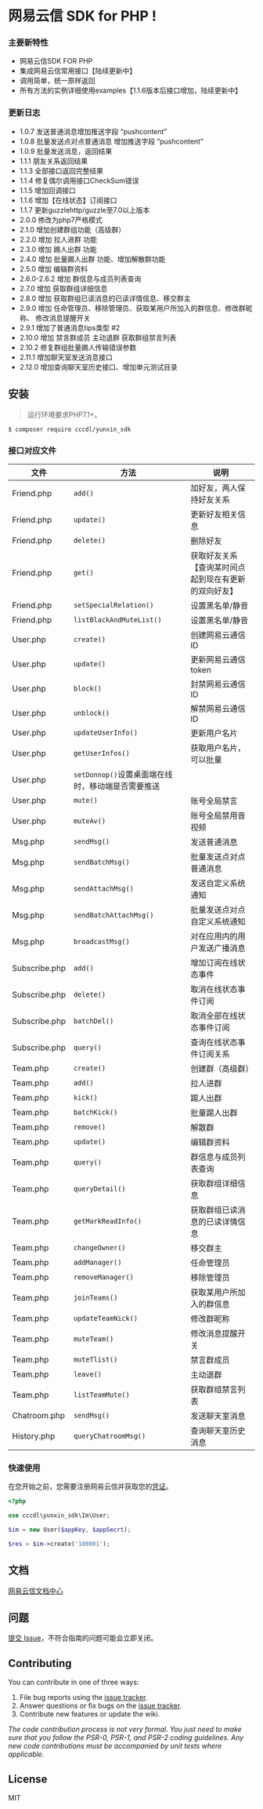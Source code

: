 # 网易云信 SDK for PHP  !

### 主要新特性

* 网易云信SDK FOR PHP
* 集成网易云信常用接口【陆续更新中】
* 调用简单，统一原样返回
* 所有方法的实例详细使用examples【1.1.6版本后接口增加，陆续更新中】

### 更新日志

- 1.0.7 发送普通消息增加推送字段 “pushcontent”
- 1.0.8 批量发送点对点普通消息 增加推送字段 “pushcontent”
- 1.0.9 批量发送消息，返回结果
- 1.1.1 朋友关系返回结果
- 1.1.3 全部接口返回完整结果
- 1.1.4 修复偶尔调用接口CheckSum错误
- 1.1.5 增加回调接口
- 1.1.6 增加【在线状态】订阅接口
- 1.1.7 更新guzzlehttp/guzzle至7.0以上版本
- 2.0.0 修改为php7严格模式
- 2.1.0 增加创建群组功能（高级群）
- 2.2.0 增加 拉人进群 功能
- 2.3.0 增加 踢人出群 功能
- 2.4.0 增加 批量踢人出群 功能、增加解散群功能
- 2.5.0 增加 编辑群资料
- 2.6.0-2.6.2 增加 群信息与成员列表查询
- 2.7.0 增加 获取群组详细信息
- 2.8.0 增加 获取群组已读消息的已读详情信息、移交群主
- 2.9.0 增加 任命管理员、移除管理员、获取某用户所加入的群信息、修改群昵称、 修改消息提醒开关
- 2.9.1 增加了普通消息tips类型 #2
- 2.10.0 增加 禁言群成员 主动退群 获取群组禁言列表
- 2.10.2 修复群组批量踢人传输错误参数
- 2.11.1 增加聊天室发送消息接口
- 2.12.0 增加查询聊天室历史接口、增加单元测试目录

## 安装

> 运行环境要求PHP7.1+。

```shell
$ composer require cccdl/yunxin_sdk
```

### 接口对应文件

| 文件            |方法| 说明                         |
|---------------|---|----------------------------|
| Friend.php    |`add()`| 加好友，两人保持好友关系               |
| Friend.php    |`update()`| 更新好友相关信息                   |
| Friend.php    |`delete()`| 删除好友                       |
| Friend.php    |`get()`| 获取好友关系【查询某时间点起到现在有更新的双向好友】 |
| Friend.php    |`setSpecialRelation()`| 设置黑名单/静音                   |
| Friend.php    |`listBlackAndMuteList()`| 设置黑名单/静音                   |
| User.php      |`create()`| 创建网易云通信ID                  |
| User.php      |`update()`| 更新网易云通信token               |
| User.php      |`block()`| 封禁网易云通信ID                  |
| User.php      |`unblock()`| 解禁网易云通信ID                  |
| User.php      |`updateUserInfo()`| 更新用户名片                     |
| User.php      |`getUserInfos()`| 获取用户名片，可以批量                |
| User.php      |`setDonnop()`设置桌面端在线时，移动端是否需要推送|
| User.php      |`mute()`| 账号全局禁言                     |
| User.php      |`muteAv()`| 账号全局禁用音视频                  |
| Msg.php       |`sendMsg()`| 发送普通消息                     |
| Msg.php       |`sendBatchMsg()`| 批量发送点对点普通消息                |
| Msg.php       |`sendAttachMsg()`| 发送自定义系统通知                  |
| Msg.php       |`sendBatchAttachMsg()`| 批量发送点对点自定义系统通知             |
| Msg.php       |`broadcastMsg()`| 对在应用内的用户发送广播消息             |
| Subscribe.php |`add()`| 增加订阅在线状态事件                 |
| Subscribe.php |`delete()`| 取消在线状态事件订阅                 |
| Subscribe.php |`batchDel()`| 取消全部在线状态事件订阅               |
| Subscribe.php |`query()`| 查询在线状态事件订阅关系               |
| Team.php      |`create()`| 创建群（高级群）                   |
| Team.php      |`add()`| 拉人进群                       |
| Team.php      |`kick()`| 踢人出群                       |
| Team.php      |`batchKick()`| 批量踢人出群                     |
| Team.php      |`remove()`| 解散群                        |
| Team.php      |`update()`| 编辑群资料                      |
| Team.php      |`query()`| 群信息与成员列表查询                 |
| Team.php      |`queryDetail()`| 获取群组详细信息                   |
| Team.php      |`getMarkReadInfo()`| 获取群组已读消息的已读详情信息            |
| Team.php      |`changeOwner()`| 移交群主                       |
| Team.php      |`addManager()`| 任命管理员                      |
| Team.php      |`removeManager()`| 移除管理员                      |
| Team.php      |`joinTeams()`| 获取某用户所加入的群信息               |
| Team.php      |`updateTeamNick()`| 修改群昵称                      |
| Team.php      |`muteTeam()`| 修改消息提醒开关                   |
| Team.php      |`muteTlist()`| 禁言群成员                      |
| Team.php      |`leave()`| 主动退群                       |
| Team.php      |`listTeamMute()`| 获取群组禁言列表                   |
| Chatroom.php  |`sendMsg()`| 发送聊天室消息                    |
| History.php   |`queryChatroomMsg()`| 查询聊天室历史消息                  |

### 快速使用

在您开始之前，您需要注册网易云信并获取您的[凭证](https://dev.yunxin.163.com)。

```php
<?php

use cccdl\yunxin_sdk\Im\User;

$im = new User($appKey, $appSecrt);

$res = $im->create('100001');
```

## 文档

[网易云信文档中心](https://dev.yunxin.163.com/)

## 问题

[提交 Issue](https://github.com/cccdl/yunxin_sdk/issues)，不符合指南的问题可能会立即关闭。

## Contributing

You can contribute in one of three ways:

1. File bug reports using the [issue tracker](https://github.com/cccdl/yunxin_sdk/issues).
2. Answer questions or fix bugs on the [issue tracker](https://github.com/cccdl/yunxin_sdk/issues).
3. Contribute new features or update the wiki.

_The code contribution process is not very formal. You just need to make sure that you follow the PSR-0, PSR-1, and
PSR-2 coding guidelines. Any new code contributions must be accompanied by unit tests where applicable._

## License

MIT
